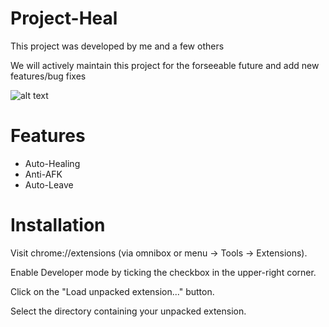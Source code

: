 # Project-Heal

This project was developed by me and a few others

We will actively maintain this project for the forseeable future and add new features/bug fixes


![alt text](https://media.discordapp.net/attachments/730857726716018738/810202579564757012/unknown.png)




# Features
+ Auto-Healing
+ Anti-AFK
+ Auto-Leave

# Installation



Visit chrome://extensions (via omnibox or menu -> Tools -> Extensions).

Enable Developer mode by ticking the checkbox in the upper-right corner.

Click on the "Load unpacked extension..." button.

Select the directory containing your unpacked extension.

